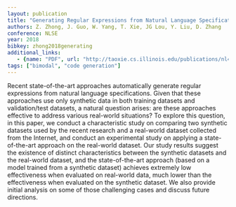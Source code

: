 ```yaml
---
layout: publication
title: "Generating Regular Expressions from Natural Language Specifications: Are We There Yet?"
authors: Z. Zhong, J. Guo, W. Yang, T. Xie, JG Lou, Y. Liu, D. Zhang
conference: NLSE 
year: 2018
bibkey: zhong2018generating
additional_links:
   - {name: "PDF", url: "http://taoxie.cs.illinois.edu/publications/nl4se18-regex.pdf"}
tags: ["bimodal", "code generation"]
---
```

Recent  state-of-the-art  approaches  automatically  generate
regular  expressions  from  natural  language  specifications.
Given that these approaches use only synthetic data in both
training datasets and validation/test datasets, a natural question arises: are these approaches effective to address various
real-world  situations?  To  explore  this  question,  in  this  paper, we conduct a characteristic study on comparing two synthetic datasets used by the recent research and a real-world
dataset  collected  from  the  Internet,  and  conduct  an  experimental study on applying a state-of-the-art approach on the
real-world dataset. Our study results suggest the existence of
distinct characteristics between the synthetic datasets and the
real-world  dataset,  and  the  state-of-the-art  approach  (based
on  a  model  trained  from  a  synthetic  dataset)  achieves  extremely low effectiveness when evaluated on real-world data,
much lower than the effectiveness when evaluated on the synthetic  dataset.  We  also  provide  initial  analysis  on  some  of
those challenging cases and discuss future directions.

